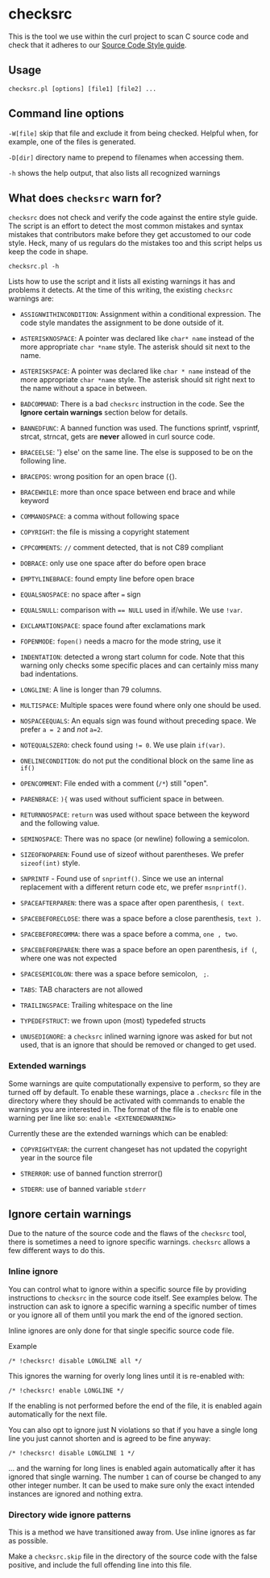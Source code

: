 <!--
Copyright (C) Daniel Stenberg, <daniel@haxx.se>, et al.

SPDX-License-Identifier: curl
-->

# checksrc

This is the tool we use within the curl project to scan C source code and
check that it adheres to our [Source Code Style guide](CODE_STYLE.md).

## Usage

    checksrc.pl [options] [file1] [file2] ...

## Command line options

`-W[file]` skip that file and exclude it from being checked. Helpful
when, for example, one of the files is generated.

`-D[dir]` directory name to prepend to filenames when accessing them.

`-h` shows the help output, that also lists all recognized warnings

## What does `checksrc` warn for?

`checksrc` does not check and verify the code against the entire style guide.
The script is an effort to detect the most common mistakes and syntax mistakes
that contributors make before they get accustomed to our code style. Heck,
many of us regulars do the mistakes too and this script helps us keep the code
in shape.

    checksrc.pl -h

Lists how to use the script and it lists all existing warnings it has and
problems it detects. At the time of this writing, the existing `checksrc`
warnings are:

- `ASSIGNWITHINCONDITION`: Assignment within a conditional expression. The
  code style mandates the assignment to be done outside of it.

- `ASTERISKNOSPACE`: A pointer was declared like `char* name` instead of the
   more appropriate `char *name` style. The asterisk should sit next to the
   name.

- `ASTERISKSPACE`: A pointer was declared like `char * name` instead of the
   more appropriate `char *name` style. The asterisk should sit right next to
   the name without a space in between.

- `BADCOMMAND`: There is a bad `checksrc` instruction in the code. See the
   **Ignore certain warnings** section below for details.

- `BANNEDFUNC`: A banned function was used. The functions sprintf, vsprintf,
   strcat, strncat, gets are **never** allowed in curl source code.

- `BRACEELSE`: '} else' on the same line. The else is supposed to be on the
   following line.

- `BRACEPOS`: wrong position for an open brace (`{`).

- `BRACEWHILE`: more than once space between end brace and while keyword

- `COMMANOSPACE`: a comma without following space

- `COPYRIGHT`: the file is missing a copyright statement

- `CPPCOMMENTS`: `//` comment detected, that is not C89 compliant

- `DOBRACE`: only use one space after do before open brace

- `EMPTYLINEBRACE`: found empty line before open brace

- `EQUALSNOSPACE`: no space after `=` sign

- `EQUALSNULL`: comparison with `== NULL` used in if/while. We use `!var`.

- `EXCLAMATIONSPACE`: space found after exclamations mark

- `FOPENMODE`: `fopen()` needs a macro for the mode string, use it

- `INDENTATION`: detected a wrong start column for code. Note that this
   warning only checks some specific places and can certainly miss many bad
   indentations.

- `LONGLINE`: A line is longer than 79 columns.

- `MULTISPACE`: Multiple spaces were found where only one should be used.

- `NOSPACEEQUALS`: An equals sign was found without preceding space. We prefer
  `a = 2` and *not* `a=2`.

- `NOTEQUALSZERO`: check found using `!= 0`. We use plain `if(var)`.

- `ONELINECONDITION`: do not put the conditional block on the same line as `if()`

- `OPENCOMMENT`: File ended with a comment (`/*`) still "open".

- `PARENBRACE`: `){` was used without sufficient space in between.

- `RETURNNOSPACE`: `return` was used without space between the keyword and the
   following value.

- `SEMINOSPACE`: There was no space (or newline) following a semicolon.

- `SIZEOFNOPAREN`: Found use of sizeof without parentheses. We prefer
  `sizeof(int)` style.

- `SNPRINTF` - Found use of `snprintf()`. Since we use an internal replacement
   with a different return code etc, we prefer `msnprintf()`.

- `SPACEAFTERPAREN`: there was a space after open parenthesis, `( text`.

- `SPACEBEFORECLOSE`: there was a space before a close parenthesis, `text )`.

- `SPACEBEFORECOMMA`: there was a space before a comma, `one , two`.

- `SPACEBEFOREPAREN`: there was a space before an open parenthesis, `if (`,
   where one was not expected

- `SPACESEMICOLON`: there was a space before semicolon, ` ;`.

- `TABS`: TAB characters are not allowed

- `TRAILINGSPACE`: Trailing whitespace on the line

- `TYPEDEFSTRUCT`: we frown upon (most) typedefed structs

- `UNUSEDIGNORE`: a `checksrc` inlined warning ignore was asked for but not
   used, that is an ignore that should be removed or changed to get used.

### Extended warnings

Some warnings are quite computationally expensive to perform, so they are
turned off by default. To enable these warnings, place a `.checksrc` file in
the directory where they should be activated with commands to enable the
warnings you are interested in. The format of the file is to enable one
warning per line like so: `enable <EXTENDEDWARNING>`

Currently these are the extended warnings which can be enabled:

- `COPYRIGHTYEAR`: the current changeset has not updated the copyright year in
   the source file

- `STRERROR`: use of banned function strerror()

- `STDERR`: use of banned variable `stderr`

## Ignore certain warnings

Due to the nature of the source code and the flaws of the `checksrc` tool,
there is sometimes a need to ignore specific warnings. `checksrc` allows a few
different ways to do this.

### Inline ignore

You can control what to ignore within a specific source file by providing
instructions to `checksrc` in the source code itself. See examples below. The
instruction can ask to ignore a specific warning a specific number of times or
you ignore all of them until you mark the end of the ignored section.

Inline ignores are only done for that single specific source code file.

Example

    /* !checksrc! disable LONGLINE all */

This ignores the warning for overly long lines until it is re-enabled with:

    /* !checksrc! enable LONGLINE */

If the enabling is not performed before the end of the file, it is enabled
again automatically for the next file.

You can also opt to ignore just N violations so that if you have a single long
line you just cannot shorten and is agreed to be fine anyway:

    /* !checksrc! disable LONGLINE 1 */

... and the warning for long lines is enabled again automatically after it has
ignored that single warning. The number `1` can of course be changed to any
other integer number. It can be used to make sure only the exact intended
instances are ignored and nothing extra.

### Directory wide ignore patterns

This is a method we have transitioned away from. Use inline ignores as far as
possible.

Make a `checksrc.skip` file in the directory of the source code with the
false positive, and include the full offending line into this file.
